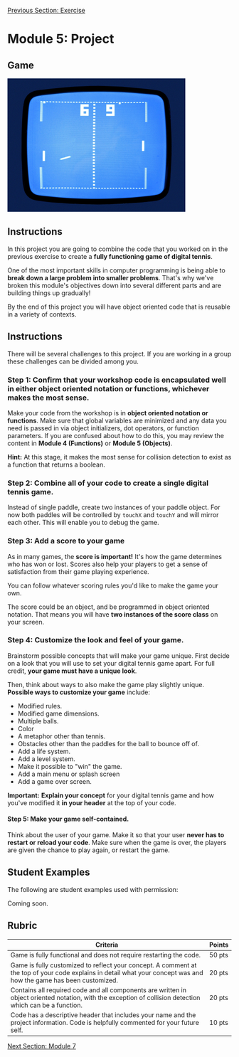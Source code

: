 [Previous Section: Exercise](2_EXERCISE.md)

# Module 5: Project

## Game

![Digital Tennis](images/tennis.jpg)

## Instructions

In this project you are going to combine the code that you worked on in the previous exercise to create a **fully functioning game of digital tennis**.

One of the most important skills in computer programming is being able to **break down a large problem into smaller problems**. That's why we've broken this module's objectives down into several different parts and are building things up gradually!

By the end of this project you will have object oriented code that is reusable in a variety of contexts.

## Instructions

There will be several challenges to this  project. If you are working in a group these challenges can be divided among you.

### Step 1: Confirm that your  workshop code is encapsulated well in either object oriented notation or functions, whichever makes the most sense. 

Make your code from the workshop is in **object oriented notation or functions**. Make sure that global variables are minimized and any data you need is  passed in via object initializers, dot operators, or function  parameters. If you are confused about how to do this, you may review the content in **Module 4 (Functions)** or **Module 5 (Objects)**.

**Hint:** At this stage, it makes the most sense for collision detection to exist as a function that returns a boolean.

### Step 2: Combine all of your code to create a single digital tennis game.

Instead of single paddle, create two  instances of your paddle object. For now both paddles will be controlled by `touchX` and `touchY` and will mirror each other. This will enable you to debug the game.

### **Step 3: Add a score to your game**

As in many games, the **score is important!** It's how the game determines who has won or lost. Scores also help your players to get a sense of satisfaction from their game playing experience.

You can follow whatever scoring rules you'd like to make the game your own.

The score could be an object, and be programmed in object oriented notation. That means you will have **two instances of the score class** on your screen.

### Step 4: Customize the look and feel of your game.

Brainstorm possible concepts that will make your game unique. First decide on a  look that you will use to set your digital tennis game apart. For full credit, **your game must have a unique look**.

Then, think about ways to also make the game play slightly unique. **Possible ways to customize your game** include:

- Modified rules.
- Modified game dimensions.
- Multiple balls.
- Color
- A metaphor other than tennis.
- Obstacles other than the paddles for the ball to bounce off of.
- Add a life system.
- Add a level system.
- Make it possible to "win" the game.
- Add a main menu or splash screen
- Add a game over screen.

**Important:** **Explain your concept** for your digital tennis game and how you've modified it **in your header** at the top of your code.

#### **Step 5: Make your game self-contained.**

Think about the user of your game. Make it so that your user **never has to restart or reload your code**. Make sure when the game is over, the players are given the chance to play again, or restart the game.

## Student Examples

The following are student examples used with permission:

Coming soon.

## Rubric

| Criteria                                                     | Points |
| ------------------------------------------------------------ | ------ |
| Game is fully functional and does not require restarting the code. | 50 pts |
| Game is fully customized to reflect your concept. A comment at the top of your code explains in detail what your concept was and how the game has been customized. | 20 pts |
| Contains all required code and all components are written in object oriented notation, with the exception of collision detection which can be a function. | 20 pts |
| Code has a descriptive header that includes your name and the project information. Code is helpfully commented for your future self. | 10 pts |

[Next Section: Module 7](../7_Final_Project/README.md)


